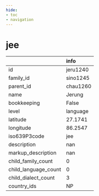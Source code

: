 ```yaml
---
hide:
- toc
- navigation
---
```

# jee
|                      | info     |
|:---------------------|:---------|
| id                   | jeru1240 |
| family_id            | sino1245 |
| parent_id            | chau1260 |
| name                 | Jerung   |
| bookkeeping          | False    |
| level                | language |
| latitude             | 27.1741  |
| longitude            | 86.2547  |
| iso639P3code         | jee      |
| description          | nan      |
| markup_description   | nan      |
| child_family_count   | 0        |
| child_language_count | 0        |
| child_dialect_count  | 3        |
| country_ids          | NP       |